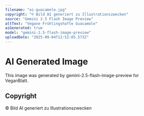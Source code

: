 ```yaml
---
filename: "ai-guacamole.jpg"
copyright: "© Bild AI generiert zu Illustrationszwecken"
source: "Gemini 2.5 Flash Image Preview"
altText: "Vegane Frühlingshafte Guacamole"
aiGenerated: true
model: "gemini-2.5-flash-image-preview"
uploadDate: "2025-09-04T12:52:05.573Z"
---
```


# AI Generated Image

This image was generated by gemini-2.5-flash-image-preview for VeganBlatt.

## Copyright
© Bild AI generiert zu Illustrationszwecken
